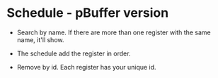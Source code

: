 # Schedule - pBuffer version

 * Search by name. If there are more than one register with the same name, it'll show.

 * The schedule add the register in order.

 * Remove by id. Each register has your unique id.
 